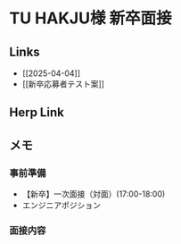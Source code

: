 # TU HAKJU様 新卒面接

## Links

- [[2025-04-04]]
- [[新卒応募者テスト案]]

## Herp Link



## メモ

### 事前準備

- 【新卒】一次面接（対面）(17:00-18:00)
- エンジニアポジション

### 面接内容